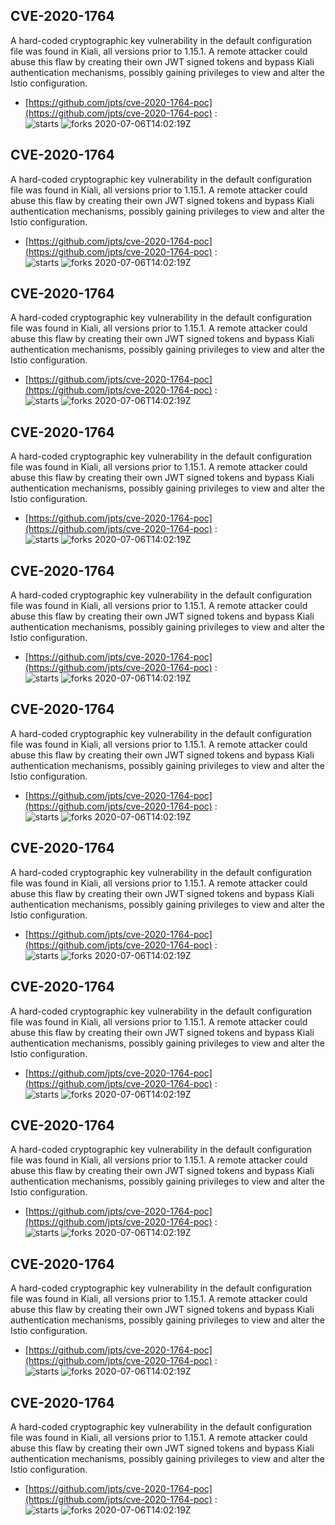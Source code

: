 ## CVE-2020-1764
 A hard-coded cryptographic key vulnerability in the default configuration file was found in Kiali, all versions prior to 1.15.1. A remote attacker could abuse this flaw by creating their own JWT signed tokens and bypass Kiali authentication mechanisms, possibly gaining privileges to view and alter the Istio configuration.

- [https://github.com/jpts/cve-2020-1764-poc](https://github.com/jpts/cve-2020-1764-poc) :  
![starts](https://img.shields.io/github/stars/jpts/cve-2020-1764-poc.svg) 
![forks](https://img.shields.io/github/forks/jpts/cve-2020-1764-poc.svg) 
2020-07-06T14:02:19Z

## CVE-2020-1764
 A hard-coded cryptographic key vulnerability in the default configuration file was found in Kiali, all versions prior to 1.15.1. A remote attacker could abuse this flaw by creating their own JWT signed tokens and bypass Kiali authentication mechanisms, possibly gaining privileges to view and alter the Istio configuration.

- [https://github.com/jpts/cve-2020-1764-poc](https://github.com/jpts/cve-2020-1764-poc) :  
![starts](https://img.shields.io/github/stars/jpts/cve-2020-1764-poc.svg) 
![forks](https://img.shields.io/github/forks/jpts/cve-2020-1764-poc.svg) 
2020-07-06T14:02:19Z

## CVE-2020-1764
 A hard-coded cryptographic key vulnerability in the default configuration file was found in Kiali, all versions prior to 1.15.1. A remote attacker could abuse this flaw by creating their own JWT signed tokens and bypass Kiali authentication mechanisms, possibly gaining privileges to view and alter the Istio configuration.

- [https://github.com/jpts/cve-2020-1764-poc](https://github.com/jpts/cve-2020-1764-poc) :  
![starts](https://img.shields.io/github/stars/jpts/cve-2020-1764-poc.svg) 
![forks](https://img.shields.io/github/forks/jpts/cve-2020-1764-poc.svg) 
2020-07-06T14:02:19Z

## CVE-2020-1764
 A hard-coded cryptographic key vulnerability in the default configuration file was found in Kiali, all versions prior to 1.15.1. A remote attacker could abuse this flaw by creating their own JWT signed tokens and bypass Kiali authentication mechanisms, possibly gaining privileges to view and alter the Istio configuration.

- [https://github.com/jpts/cve-2020-1764-poc](https://github.com/jpts/cve-2020-1764-poc) :  
![starts](https://img.shields.io/github/stars/jpts/cve-2020-1764-poc.svg) 
![forks](https://img.shields.io/github/forks/jpts/cve-2020-1764-poc.svg) 
2020-07-06T14:02:19Z

## CVE-2020-1764
 A hard-coded cryptographic key vulnerability in the default configuration file was found in Kiali, all versions prior to 1.15.1. A remote attacker could abuse this flaw by creating their own JWT signed tokens and bypass Kiali authentication mechanisms, possibly gaining privileges to view and alter the Istio configuration.

- [https://github.com/jpts/cve-2020-1764-poc](https://github.com/jpts/cve-2020-1764-poc) :  
![starts](https://img.shields.io/github/stars/jpts/cve-2020-1764-poc.svg) 
![forks](https://img.shields.io/github/forks/jpts/cve-2020-1764-poc.svg) 
2020-07-06T14:02:19Z

## CVE-2020-1764
 A hard-coded cryptographic key vulnerability in the default configuration file was found in Kiali, all versions prior to 1.15.1. A remote attacker could abuse this flaw by creating their own JWT signed tokens and bypass Kiali authentication mechanisms, possibly gaining privileges to view and alter the Istio configuration.

- [https://github.com/jpts/cve-2020-1764-poc](https://github.com/jpts/cve-2020-1764-poc) :  
![starts](https://img.shields.io/github/stars/jpts/cve-2020-1764-poc.svg) 
![forks](https://img.shields.io/github/forks/jpts/cve-2020-1764-poc.svg) 
2020-07-06T14:02:19Z

## CVE-2020-1764
 A hard-coded cryptographic key vulnerability in the default configuration file was found in Kiali, all versions prior to 1.15.1. A remote attacker could abuse this flaw by creating their own JWT signed tokens and bypass Kiali authentication mechanisms, possibly gaining privileges to view and alter the Istio configuration.

- [https://github.com/jpts/cve-2020-1764-poc](https://github.com/jpts/cve-2020-1764-poc) :  
![starts](https://img.shields.io/github/stars/jpts/cve-2020-1764-poc.svg) 
![forks](https://img.shields.io/github/forks/jpts/cve-2020-1764-poc.svg) 
2020-07-06T14:02:19Z

## CVE-2020-1764
 A hard-coded cryptographic key vulnerability in the default configuration file was found in Kiali, all versions prior to 1.15.1. A remote attacker could abuse this flaw by creating their own JWT signed tokens and bypass Kiali authentication mechanisms, possibly gaining privileges to view and alter the Istio configuration.

- [https://github.com/jpts/cve-2020-1764-poc](https://github.com/jpts/cve-2020-1764-poc) :  
![starts](https://img.shields.io/github/stars/jpts/cve-2020-1764-poc.svg) 
![forks](https://img.shields.io/github/forks/jpts/cve-2020-1764-poc.svg) 
2020-07-06T14:02:19Z

## CVE-2020-1764
 A hard-coded cryptographic key vulnerability in the default configuration file was found in Kiali, all versions prior to 1.15.1. A remote attacker could abuse this flaw by creating their own JWT signed tokens and bypass Kiali authentication mechanisms, possibly gaining privileges to view and alter the Istio configuration.

- [https://github.com/jpts/cve-2020-1764-poc](https://github.com/jpts/cve-2020-1764-poc) :  
![starts](https://img.shields.io/github/stars/jpts/cve-2020-1764-poc.svg) 
![forks](https://img.shields.io/github/forks/jpts/cve-2020-1764-poc.svg) 
2020-07-06T14:02:19Z

## CVE-2020-1764
 A hard-coded cryptographic key vulnerability in the default configuration file was found in Kiali, all versions prior to 1.15.1. A remote attacker could abuse this flaw by creating their own JWT signed tokens and bypass Kiali authentication mechanisms, possibly gaining privileges to view and alter the Istio configuration.

- [https://github.com/jpts/cve-2020-1764-poc](https://github.com/jpts/cve-2020-1764-poc) :  
![starts](https://img.shields.io/github/stars/jpts/cve-2020-1764-poc.svg) 
![forks](https://img.shields.io/github/forks/jpts/cve-2020-1764-poc.svg) 
2020-07-06T14:02:19Z

## CVE-2020-1764
 A hard-coded cryptographic key vulnerability in the default configuration file was found in Kiali, all versions prior to 1.15.1. A remote attacker could abuse this flaw by creating their own JWT signed tokens and bypass Kiali authentication mechanisms, possibly gaining privileges to view and alter the Istio configuration.

- [https://github.com/jpts/cve-2020-1764-poc](https://github.com/jpts/cve-2020-1764-poc) :  
![starts](https://img.shields.io/github/stars/jpts/cve-2020-1764-poc.svg) 
![forks](https://img.shields.io/github/forks/jpts/cve-2020-1764-poc.svg) 
2020-07-06T14:02:19Z

